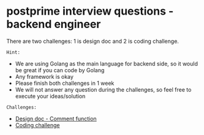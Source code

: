 # postprime interview questions - backend engineer

There are two challenges: 1 is design doc and 2 is coding challenge.

`Hint:`
- We are using Golang as the main language for backend side, so it would be great if you can code by Golang
- Any framework is okay
- Please finish both challenges in 1 week
- We will not answer any question during the challenges, so feel free to execute your ideas/solution

`Challenges:`
- [Design doc - Comment function](https://github.com/postprime/postprime-interviews/blob/master/1.backend/1.design-docs/comment-system.md)
- [Coding challenge](https://github.com/postprime/postprime-interviews/blob/master/1.backend/2.coding-challenge/coding-challenge.md)
